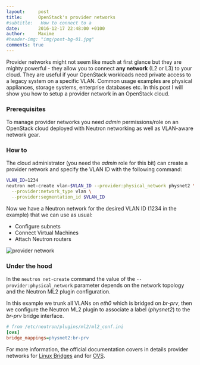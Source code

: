 ```yaml
---
layout:     post
title:      OpenStack's provider networks
#subtitle:   How to connect to a
date:       2016-12-17 22:48:00 +0100
author:     Maxime
#header-img: "img/post-bg-01.jpg"
comments: true
---
```


Provider networks might not seem like much at first glance but they are mighty powerful - they allow you to connect **any network** (L2 or L3) to your cloud. They are useful if your OpenStack workloads need private access to a legacy system on a specific VLAN. Common usage examples are physical appliances, storage systems, enterprise databases etc.
In this post I will show you how to setup a provider network in an OpenStack cloud.

### Prerequisites

To manage provider networks you need *admin* permissions/role on an OpenStack cloud deployed with Neutron networking as well as VLAN-aware network gear.

### How to

The cloud administrator (you need the *admin* role for this bit) can create a provider network and specify the VLAN ID with the following command:

```bash
VLAN_ID=1234
neutron net-create vlan-$VLAN_ID --provider:physical_network physnet2 \
  --provider:network_type vlan \
  --provider:segmentation_id $VLAN_ID
```

Now we have a Neutron network for the desired VLAN ID (1234 in the example) that we can use as usual:

* Configure subnets
* Connect Virtual Machines
* Attach Neutron routers

![provider network]({{site.url}}/img/posts/openstack-provider-network.svg)

### Under the hood

In the `neutron net-create` command the value of the `--provider:physical_network` parameter depends on the network topology and the Neutron ML2 plugin configuration.

In this example we trunk all VLANs on *eth0* which is bridged on *br-prv*, then we configure the Neutron ML2 plugin to associate a label (*physnet2*) to the *br-prv* bridge interface.

```ini
# from /etc/neutron/plugins/ml2/ml2_conf.ini
[ovs]
bridge_mappings=physnet2:br-prv
```

For more information, the official documentation covers in details provider networks for [Linux Bridges](http://docs.openstack.org/mitaka/networking-guide/scenario-provider-lb.html) and for [OVS](http://docs.openstack.org/mitaka/networking-guide/scenario-provider-ovs.html).

